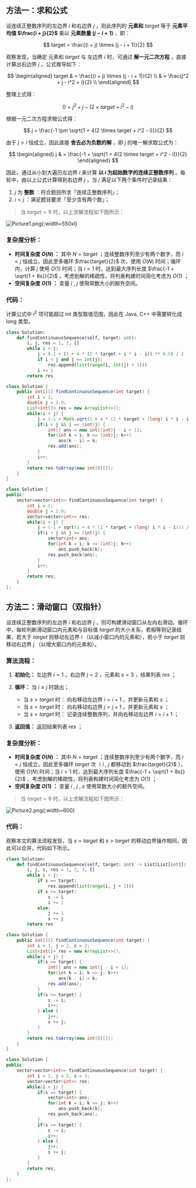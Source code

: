 ## 方法一：求和公式

设连续正整数序列的左边界 $i$ 和右边界 $j$ ，则此序列的 **元素和** $target$ 等于 **元素平均值 $\frac{i + j}{2}$** 乘以 **元素数量 $(j - i + 1)$** ，即：

$$
target = \frac{(i + j) \times (j - i + 1)}{2}
$$

观察发现，当确定 元素和 $target$ 与 左边界 $i$ 时，可通过 **解一元二次方程** ，直接计算出右边界 $j$ ，公式推导如下：

$$
\begin{aligned}
target & = \frac{(i + j) \times (j - i + 1)}{2} \\
& = \frac{j^2 + j - i^2 + i}{2} \\
\end{aligned}
$$

整理上式得：

$$
0 = j^2 + j - (2 \times target + i^2 - i)
$$

根据一元二次方程求根公式得：

$$
j = \frac{-1 \pm \sqrt{1 + 4(2 \times target + i^2 - i)}}{2}
$$

由于 $j > i$ 恒成立，因此直接 **舍去必为负数的解** ，即 $j$ 的唯一解求取公式为：

$$
\begin{aligned}
j & = \frac{-1 + \sqrt{1 + 4(2 \times target + i^2 - i)}}{2}
\end{aligned}
$$

因此，通过从小到大遍历左边界 $i$ 来计算 **以 $i$ 为起始数字的连续正整数序列** 。每轮中，由以上公式计算得到右边界 $j$ ，当 $j$ 满足以下两个条件时记录结果：

1. $j$ 为 **整数** ：符合题目所求「连续正整数序列」；
2. $i < j$ ：满足题目要求「至少含有两个数」；

> 当 $target = 9$ 时，以上求解流程如下图所示：

![Picture1.png](https://pic.leetcode-cn.com/1611494538-VUzxtS-Picture1.png){:width=550xl}

### 复杂度分析：

- **时间复杂度 $O(N)$ ：** 其中 $N = target$ ；连续整数序列至少有两个数字，而 $i < j$ 恒成立，因此至多循环 $\frac{target}{2}$ 次，使用 $O(N)$ 时间；循环内，计算 $j$ 使用 $O(1)$ 时间；当 $i = 1$ 时，达到最大序列长度 $\frac{-1 + \sqrt{1 + 8s}}{2}$ ，考虑到解的稀疏性，将列表构建时间简化考虑为 $O(1)$ ；
- **空间复杂度 $O(1)$ ：** 变量 $i$ , $j$ 使用常数大小的额外空间。

### 代码：

计算公式中 $i^2$ 项可能超过 int 类型取值范围，因此在 Java, C++ 中需要转化成 long 类型。

```Python []
class Solution:
    def findContinuousSequence(self, target: int):
        i, j, res = 1, 2, []
        while i < j:
            j = (-1 + (1 + 4 * (2 * target + i * i - i)) ** 0.5) / 2
            if i < j and j == int(j):
                res.append(list(range(i, int(j) + 1)))
            i += 1
        return res
```

```Java []
class Solution {
    public int[][] findContinuousSequence(int target) {
        int i = 1;
        double j = 2.0;
        List<int[]> res = new ArrayList<>();
        while(i < j) {
            j = (-1 + Math.sqrt(1 + 4 * (2 * target + (long) i * i - i))) / 2;
            if(i < j && j == (int)j) {
                int[] ans = new int[(int)j - i + 1];
                for(int k = i; k <= (int)j; k++)
                    ans[k - i] = k;
                res.add(ans);
            }
            i++;
        }
        return res.toArray(new int[0][]);
    }
}
```

```C++ []
class Solution {
public:
    vector<vector<int>> findContinuousSequence(int target) {
        int i = 1;
        double j = 2.0;
        vector<vector<int>> res;
        while(i < j) {
            j = (-1 + sqrt(1 + 4 * (2 * target + (long) i * i - i))) / 2;
            if(i < j && j == (int)j) {
                vector<int> ans;
                for(int k = i; k <= (int)j; k++)
                    ans.push_back(k);
                res.push_back(ans);
            }
            i++;
        }
        return res;
    }
};
```

## 方法二：滑动窗口（双指针）

设连续正整数序列的左边界 $i$ 和右边界 $j$ ，则可构建滑动窗口从左向右滑动。循环中，每轮判断滑动窗口内元素和与目标值 $target$ 的大小关系，若相等则记录结果，若大于 $target$ 则移动左边界 $i$ （以减小窗口内的元素和），若小于 $target$ 则移动右边界 $j$ （以增大窗口内的元素和）。

### 算法流程：

1. **初始化：** 左边界 $i = 1$ ，右边界 $j = 2$ ，元素和 $s = 3$ ，结果列表 $res$ ；

2. **循环：** 当 $i \geq j$ 时跳出；

   - 当 $s > target$ 时： 向右移动左边界 $i = i + 1$ ，并更新元素和 $s$ ；
   - 当 $s < target$ 时： 向右移动右边界 $j = j + 1$ ，并更新元素和 $s$ ；
   - 当 $s = target$ 时： 记录连续整数序列，并向右移动左边界 $i = i + 1$ ；

3. **返回值：** 返回结果列表 $res$ ；

### 复杂度分析：

- **时间复杂度 $O(N)$ ：** 其中 $N = target$ ；连续整数序列至少有两个数字，而 $i < j$ 恒成立，因此至多循环 $target$ 次（ $i$ , $j$ 都移动到 $\frac{target}{2}$ ），使用 $O(N)$ 时间；当 $i = 1$ 时，达到最大序列长度 $\frac{-1 + \sqrt{1 + 8s}}{2}$ ，考虑到解的稀疏性，将列表构建时间简化考虑为 $O(1)$ ；
- **空间复杂度 $O(1)$ ：** 变量 $i$ , $j$ , $s$ 使用常数大小的额外空间。

> 当 $target = 9$ 时，以上求解流程如下图所示：

![Picture2.png](https://pic.leetcode-cn.com/1611495306-LsrxgS-Picture2.png){:width=600}

### 代码：

观察本文的算法流程发现，当 $s = target$ 和 $s > target$ 的移动边界操作相同，因此可以合并，代码如下所示。

```Python []
class Solution:
    def findContinuousSequence(self, target: int) -> List[List[int]]:
        i, j, s, res = 1, 2, 3, []
        while i < j:
            if s == target:
                res.append(list(range(i, j + 1)))
            if s >= target:
                s -= i
                i += 1
            else:
                j += 1
                s += j
        return res
```

```Java []
class Solution {
    public int[][] findContinuousSequence(int target) {
        int i = 1, j = 2, s = 3;
        List<int[]> res = new ArrayList<>();
        while(i < j) {
            if(s == target) {
                int[] ans = new int[j - i + 1];
                for(int k = i; k <= j; k++)
                    ans[k - i] = k;
                res.add(ans);
            }
            if(s >= target) {
                s -= i;
                i++;
            } else {
                j++;
                s += j;
            }
        }
        return res.toArray(new int[0][]);
    }
}
```

```C++ []
class Solution {
public:
    vector<vector<int>> findContinuousSequence(int target) {
        int i = 1, j = 2, s = 3;
        vector<vector<int>> res;
        while(i < j) {
            if(s == target) {
                vector<int> ans;
                for(int k = i; k <= j; k++)
                    ans.push_back(k);
                res.push_back(ans);
            }
            if(s >= target) {
                s -= i;
                i++;
            } else {
                j++;
                s += j;
            }
        }
        return res;
    }
};
```
